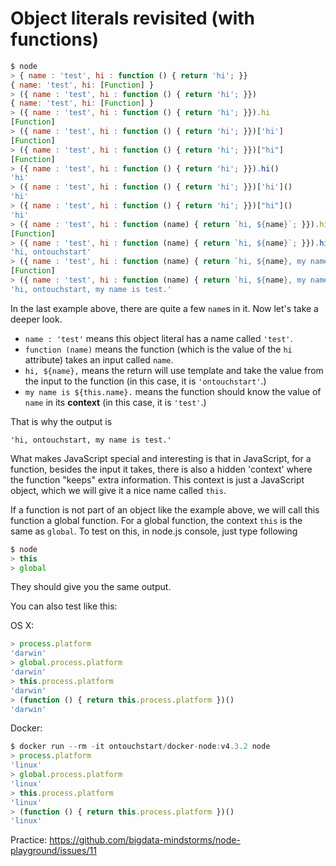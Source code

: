 # Object literals revisited (with functions)

```javascript
$ node
> { name : 'test', hi : function () { return 'hi'; }}
{ name: 'test', hi: [Function] }
> ({ name : 'test', hi : function () { return 'hi'; }})
{ name: 'test', hi: [Function] }
> ({ name : 'test', hi : function () { return 'hi'; }}).hi
[Function]
> ({ name : 'test', hi : function () { return 'hi'; }})['hi']
[Function]
> ({ name : 'test', hi : function () { return 'hi'; }})["hi"]
[Function]
> ({ name : 'test', hi : function () { return 'hi'; }}).hi()
'hi'
> ({ name : 'test', hi : function () { return 'hi'; }})['hi']()
'hi'
> ({ name : 'test', hi : function () { return 'hi'; }})["hi"]()
'hi'
> ({ name : 'test', hi : function (name) { return `hi, ${name}`; }}).hi
[Function]
> ({ name : 'test', hi : function (name) { return `hi, ${name}`; }}).hi('ontouchstart')
'hi, ontouchstart'
> ({ name : 'test', hi : function (name) { return `hi, ${name}, my name is ${this.name}.`; }}).hi
[Function]
> ({ name : 'test', hi : function (name) { return `hi, ${name}, my name is ${this.name}.`; }}).hi('ontouchstart')
'hi, ontouchstart, my name is test.'
```

In the last example above, there are quite a few `name`s in it. Now let's take a deeper look.

- `name : 'test'` means this object literal has a name called `'test'`.
- `function (name)` means the function (which is the value of the `hi` attribute) takes an input called `name`.
- `hi, ${name},` means the return will use template and take the value from the input to the function (in this case, it is `'ontouchstart'`.) 
- `my name is ${this.name}.` means the function should know the value of `name` in its __context__ (in this case, it is `'test'`.)

That is why the output is 
```
'hi, ontouchstart, my name is test.'
```

What makes JavaScript special and interesting is that in JavaScript, for a function, besides the input it takes, 
there is also a hidden 'context' where the function "keeps" extra information. This context is just a JavaScript object, 
which we will give it a nice name called `this`.

If a function is not part of an object like the example above, we will call this function a global function. 
For a global function, the context `this` is the same as `global`. To test on this, in node.js console, just 
type following

```javascript
$ node
> this
> global
```

They should give you the same output.

You can also test like this:

OS X:
```javascript
> process.platform
'darwin'
> global.process.platform
'darwin'
> this.process.platform
'darwin'
> (function () { return this.process.platform })()
'darwin'
```

Docker:

```javascript
$ docker run --rm -it ontouchstart/docker-node:v4.3.2 node
> process.platform
'linux'
> global.process.platform
'linux'
> this.process.platform
'linux'
> (function () { return this.process.platform })()
'linux'
```

Practice: https://github.com/bigdata-mindstorms/node-playground/issues/11
